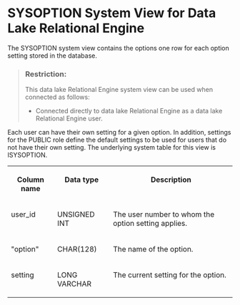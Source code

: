 <!-- loio3be952c66c5f10148f4c9702f0c7742d -->

# SYSOPTION System View for Data Lake Relational Engine

The SYSOPTION system view contains the options one row for each option setting stored in the database.



> ### Restriction:  
> This data lake Relational Engine system view can be used when connected as follows:
> 
> -   Connected directly to data lake Relational Engine as a data lake Relational Engine user.



Each user can have their own setting for a given option. In addition, settings for the PUBLIC role define the default settings to be used for users that do not have their own setting. The underlying system table for this view is ISYSOPTION.


<table>
<tr>
<th valign="top">

Column name



</th>
<th valign="top">

Data type



</th>
<th valign="top">

Description



</th>
</tr>
<tr>
<td valign="top">

user\_id



</td>
<td valign="top">

UNSIGNED INT



</td>
<td valign="top">

The user number to whom the option setting applies.



</td>
</tr>
<tr>
<td valign="top">

"option"



</td>
<td valign="top">

CHAR\(128\)



</td>
<td valign="top">

The name of the option.



</td>
</tr>
<tr>
<td valign="top">

setting



</td>
<td valign="top">

LONG VARCHAR



</td>
<td valign="top">

The current setting for the option.



</td>
</tr>
</table>

